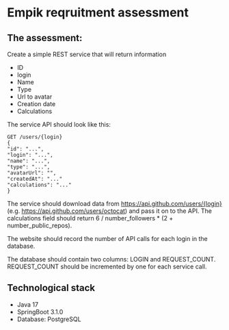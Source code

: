 # Empik reqruitment assessment
## The assessment:
Create a simple REST service that will return information
- ID
- login
- Name
- Type
- Url to avatar
- Creation date
- Calculations

The service API should look like this:
```
GET /users/{login}
{
"id": "...",
"login": "...",
"name": "...",
"type": "...",
"avatarUrl": "",
"createdAt": "..."
"calculations": "..."
}
```
The service should download data from https://api.github.com/users/{login} (e.g. https://api.github.com/users/octocat) and pass it on to the API. The calculations field should return 6 / number_followers * (2 + number_public_repos).

The website should record the number of API calls for each login in the database.

The database should contain two columns: LOGIN and REQUEST_COUNT. REQUEST_COUNT should be incremented by one for each service call.

## Technological stack
- Java 17
- SpringBoot 3.1.0
- Database: PostgreSQL